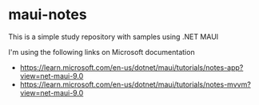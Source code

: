 # maui-notes

This is a simple study repository with samples using .NET MAUI

I'm using the following links on Microsoft documentation
- https://learn.microsoft.com/en-us/dotnet/maui/tutorials/notes-app?view=net-maui-9.0
- https://learn.microsoft.com/en-us/dotnet/maui/tutorials/notes-mvvm?view=net-maui-9.0
